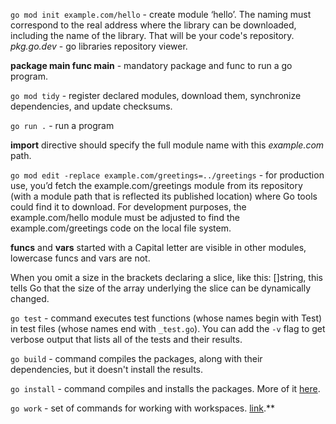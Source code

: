 `go mod init example.com/hello` - create module ‘hello’. The naming must correspond to the real address where the library can be downloaded, including the name of the library. That will be your code's repository. *pkg.go.dev* - go libraries repository viewer.

**package main func main** - mandatory package and func to run a go program.

`go mod tidy` - register declared modules, download them, synchronize dependencies, and update checksums.

`go run .` - run a program

**import** directive should specify the full module name with this *example.com* path.

`go mod edit -replace example.com/greetings=../greetings` - for production use, you’d fetch the example.com/greetings module from its repository (with a module path that is reflected its published location) where Go tools could find it to download. For development purposes, the example.com/hello module must be adjusted to find the example.com/greetings code on the local file system.

**funcs** and **vars** started with a Capital letter are visible in other modules, lowercase funcs and vars are not.

When you omit a size in the brackets declaring a slice, like this: []string, this tells Go that the size of the array underlying the slice can be dynamically changed.

`go test` - command executes test functions (whose names begin with Test) in test files (whose names end with `_test.go`). You can add the `-v` flag to get verbose output that lists all of the tests and their results.

`go build` - command compiles the packages, along with their dependencies, but it doesn't install the results.

`go install` - command compiles and installs the packages. More of it [here](https://go.dev/doc/tutorial/compile-install).

`go work` - set of commands for working with workspaces. [link](https://go.dev/doc/tutorial/workspaces).**


